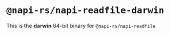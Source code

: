 # `@napi-rs/napi-readfile-darwin`

This is the **darwin** 64-bit binary for `@napi-rs/napi-readfile`
